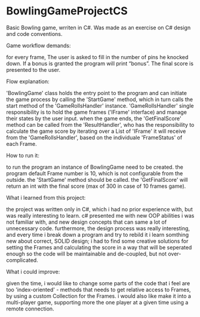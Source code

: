 # BowlingGameProjectCS
Basic Bowling game, wrriten in C#. Was made as an exercise on C# design and code conventions.

Game workflow demands:

for every frame, The user is asked to fill in the number of pins he knocked down. If a bonus is granted the program will print “bonus”. The final score is presented to the user.

Flow explanation:

'BowlingGame' class holds the entry point to the program and can initiate the game process by calling the 'StartGame' method, which in turn calls the start method of the 'GameRollsHandler' instance. 'GameRollsHandler' single responsibility is to hold the game frames ('IFrame' interface) and manage their states by the user input. when the game ends, the 'GetFinalScore' method can be called from the 'ResultHandler', who has the responsibility to calculate the game score by iterating over a List of 'IFrame' it will receive from the 'GameRollsHandler', based on the individuale 'FrameStatus' of each Frame.

How to run it:

to run the program an instance of BowlingGame need to be created. the program default Frame number is 10, which is not configurable from the outside. the 'StartGame' method should be called. the 'GetFinalScore' will return an int with the final score (max of 300 in case of 10 frames game).

What i learned from this project:

the project was written only in C#, which i had no prior experience with, but was really interesting to learn. c# presented me with new OOP abilities i was not familiar with, and new design concepts that can same a lot of unnecessary code. furthermore, the design process was really interesting, and every time i break down a program and try to rebild it i learn somthing new about correct, SOLID design; i had to find some creative solutions for setting the Frames and calculating the score in a way that will be seperated enough so the code will be maintainable and de-coupled, but not over-complicated.

What i could improve:

given the time, i would like to change some parts of the code that i feel are too 'index-oriented' - methods that needs to get relative access to Frames, by using a custom Collection for the Frames. i would also like make it into a multi-player game, supporting more the one player at a given time using a remote connection.
